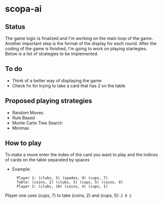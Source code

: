# scopa-ai

## Status
The game logic is finalized and I'm working on the main loop of the game. Another important step is the format of 
the display for each round. After the coding of the game is finished, I'm going to work on playing startegies. Below is 
a list of strategies to be implemented.

## To do
- Think of a better way of displaying the game
- Check fix for trying to take a card that has 2 on the table

## Proposed playing strategies
- Random Moves
- Rule Based
- Monte Carlo Tree Search
- Minimax

## How to play
To make a move enter the index of the card you want to play and the indices of cards on the table separated by spaces
- Example:

        Player 1: (clubs, 5) (spades, 9) (cups, 7) 
        Table: (coins, 2) (clubs, 3) (cups, 5) (coins, 8) 
        Player 2: (clubs, 10) (coins, 4) (cups, 1)

Player one uses (cups, 7) to take (coins, 2) and (cups, 5): `2 0 2`